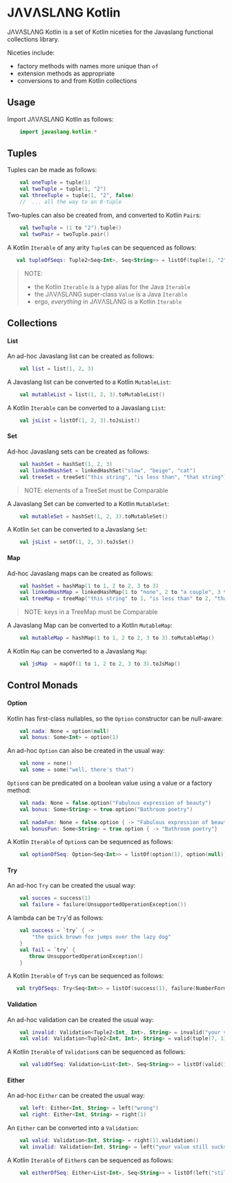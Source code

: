 # JΛVΛSLΛNG Kotlin

JΛVΛSLΛNG Kotlin is a set of Kotlin niceties for the Javaslang functional collections library.

Niceties include:
- factory methods with names more unique than `of`
- extension methods as appropriate
- conversions to and from Kotlin collections

## Usage
Import JΛVΛSLΛNG Kotlin as follows:
```kotlin
    import javaslang.kotlin.*
```

## Tuples

Tuples can be made as follows:
```kotlin
    val oneTuple = tuple(1)
    val twoTuple = tuple(1, "2")
    val threeTuple = tuple(1, "2", false)
    //  ... all the way to an 8-tuple
```

Two-tuples can also be created from, and converted to Kotlin `Pair`s:
```kotlin
    val twoTuple = (1 to "2").tuple()
    val twoPair = twoTuple.pair()
```

A Kotlin `Iterable` of any arity `Tuple`s can be sequenced as follows:
 ```kotlin
    val tupleOfSeqs: Tuple2<Seq<Int>, Seq<String>> = listOf(tuple(1, "2"), tuple(3, "4")).sequence()
```

> NOTE:
> - the Kotlin `Iterable` is a type alias for the Java `Iterable` 
> - the JΛVΛSLΛNG super-class `Value` is a Java `Iterable`
> - ergo, _everything_ in JΛVΛSLΛNG is a Kotlin `Iterable`

## Collections

#### List

An ad-hoc Javaslang list can be created as follows:
```kotlin
    val list = list(1, 2, 3)
```

A Javaslang list can be converted to a Kotlin `MutableList`:
```kotlin
    val mutableList = list(1, 2, 3).toMutableList()
```

A Kotlin `Iterable` can be converted to a Javaslang `List`:
```kotlin
    val jsList = listOf(1, 2, 3).toJsList()
```

#### Set
Ad-hoc Javaslang sets can be created as follows:
```kotlin
    val hashSet = hashSet(1, 2, 3)
    val linkedHashSet = linkedHashSet("slow", "beige", "cat")
    val treeSet = treeSet("this string", "is less than", "that string")
```
> NOTE: elements of a TreeSet must be Comparable

A Javaslang Set can be converted to a Kotlin `MutableSet`:
```kotlin
    val mutableSet = hashSet(1, 2, 3).toMutableSet()
```

A Kotlin `Set` can be converted to a Javaslang `Set`:
```kotlin
    val jsList = setOf(1, 2, 3).toJsSet()
```

#### Map
Ad-hoc Javaslang maps can be created as follows:
```kotlin
    val hashSet = hashMap(1 to 1, 2 to 2, 3 to 3)
    val linkedHashMap = linkedHashMap(1 to "none", 2 to "a couple", 3 to "a lot")
    val treeMap = treeMap("this string" to 1, "is less than" to 2, "that string" to 3)
```
> NOTE: keys in a TreeMap must be Comparable

A Javaslang Map can be converted to a Kotlin `MutableMap`:
```kotlin
    val mutableMap = hashMap(1 to 1, 2 to 2, 3 to 3).toMutableMap()
```

A Kotlin `Map` can be converted to a Javaslang `Map`:
```kotlin
    val jsMap  = mapOf(1 to 1, 2 to 2, 3 to 3).toJsMap()
```

## Control Monads

#### Option

Kotlin has first-class nullables, so the `Option` constructor can be null-aware:
```kotlin
    val nada: None = option(null)
    val bonus: Some<Int> = option(1)
```

An ad-hoc `Option` can also be created in the usual way:
```kotlin
    val none = none()
    val some = some("well, there's that")
```

`Option`s can be predicated on a boolean value using a value or a factory method:
```kotlin
    val nada: None = false.option("Fabulous expression of beauty")
    val bonus: Some<String> = true.option("Bathroom poetry")
    
    val nadaFun: None = false.option { -> "Fabulous expression of beauty"}
    val bonusFun: Some<String> = true.option { -> "Bathroom poetry"}
```

A Kotlin `Iterable` of `Option`s can be sequenced as follows:
```kotlin
    val optionOfSeq: Option<Seq<Int>> = listOf(option(1), option(null)).sequence()
```

#### Try
An ad-hoc `Try` can be created the usual way:
```kotlin
    val succes = success(1)
    val failure = failure(UnsupportedOperationException())
```

A lambda can be `Try`'d as follows:
```kotlin
    val success = `try` { ->
        "the quick brown fox jumps over the lazy dog"
    }
    val fail = `try` {
       throw UnsupportedOperationException()
    }
```

A Kotlin `Iterable` of `Try`s can be sequenced as follows: 
```kotlin
   val tryOfSeqs: Try<Seq<Int>> = listOf(success(1), failure(NumberFormatException())).sequence()
```

#### Validation
An ad-hoc validation can be created the usual way:
```kotlin
    val invalid: Validation<Tuple2<Int, Int>, String> = invalid("your value sucks")
    val valid: Validation<Tuple2<Int, Int>, String> = valid(tuple(7, 11))
```

A Kotlin `Iterable` of `Validation`s can be sequenced as follows:
```kotlin
    val validOfSeq: Validation<List<Int>, Seq<String>> = listOf(valid(1), invalid("not one at all")).sequence()
```

#### Either
An ad-hoc `Either` can be created the usual way:
```kotlin
    val left: Either<Int, String> = left("wrong")
    val right: Either<Int, String> = right(1)
```

An `Either` can be converted into a `Validation`:
```kotlin
    val valid: Validation<Int, String> = right(1).validation()
    val invalid: Validation<Int, String> = left("your value still sucks").validation()
```

A Kotlin `Iterable` of `Either`s can be sequenced as follows:
```kotlin
    val eitherOfSeq: Either<List<Int>, Seq<String>> = listOf(left("still does"), right(1)).sequence() 
```